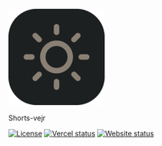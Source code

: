 [![Shorts-vejr](https://github.com/jbaagaard/shorts-vejr/raw/main/public/android-chrome-192x192.png)](https://shortsvejr.dk)

Shorts-vejr

[![License](https://img.shields.io/github/license/jbaagaard/sviggy)](https://github.com/jbaagaard/sviggy/blob/main/LICENSE)
[![Vercel status](https://vercelbadge.vercel.app/api/jbaagaard/shorts-vejr)](https://shortsvejr.dk)
[![Website status](https://img.shields.io/website?url=https%3A%2F%2Fshortsvejr.dk)](https://shortsvejr.dk)
